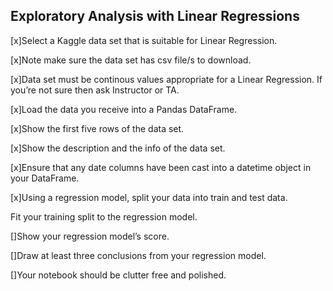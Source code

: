 ## Exploratory Analysis with Linear Regressions


[x]Select a Kaggle data set that is suitable for Linear Regression.

[x]Note make sure the data set has csv file/s to download.

[x]Data set must be continous values appropriate for a Linear Regression. If you’re not sure then ask Instructor or TA.

[x]Load the data you receive into a Pandas DataFrame.

[x]Show the first five rows of the data set.

[x]Show the description and the info of the data set.

[x]Ensure that any date columns have been cast into a datetime object in your DataFrame.

[x]Using a regression model, split your data into train and test data.

Fit your training split to the regression model.

[]Show your regression model’s score.

[]Draw at least three conclusions from your regression model.

[]Your notebook should be clutter free and polished.